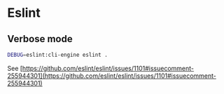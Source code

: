 # Eslint 

## Verbose mode

```sh
DEBUG=eslint:cli-engine eslint .
```

See [https://github.com/eslint/eslint/issues/1101#issuecomment-255944301](https://github.com/eslint/eslint/issues/1101#issuecomment-255944301)
